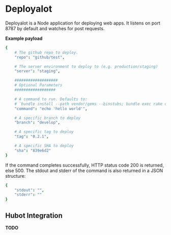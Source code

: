 # Deployalot
Deployalot is a Node application for deploying web apps. It listens on port
8787 by default and watches for post requests.

**Example payload**
```coffeescript
{
    # The github repo to deploy.
    "repo": "github/test",

    # The server environment to deploy to (e.g. production/staging)
    "server": "staging",

    ###################
    # Optional Parameters
    ##################

    # A command to run. Defaults to:
    # `bundle install --path vendor/gems --binstubs; bundle exec rake deploy:<server>`
    "command": "echo 'hello world'",

    # A specific branch to deploy
    "branch": "develop",

    # A specific tag to deploy
    "tag": "0.2.1",

    # A specific SHA to deploy
    "sha": "839e6d2"
}
```

If the command completes successfully, HTTP status code 200 is returned, else 500.
The stdout and stderr of the command is also returned in a JSON structure:

```coffeescript
{
    "stdout": "",
    "stderr": ""
}
```

## Hubot Integration
**TODO**
